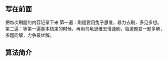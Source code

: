 ## 写在前面
把每次刷题的内容记录下来
第一遍：刷题要用兔子思维，暴力去刷，多见多想。
第二遍：等第一遍基本结束的时候，再用乌龟思维去慢速刷，每道题要一题多解，多题同解，力争最优解。
## 算法简介